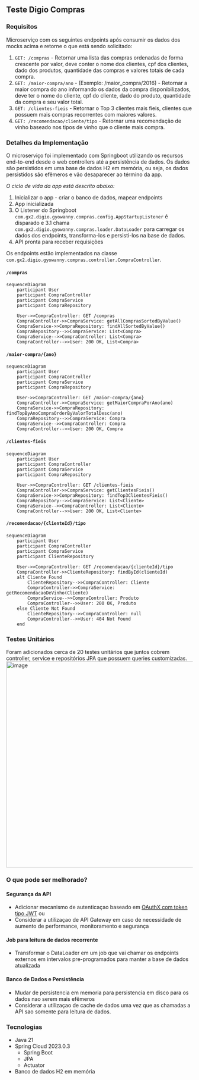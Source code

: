 ## Teste Digio Compras

### Requisitos
Microserviço com os seguintes endpoints após consumir os dados dos mocks acima e retorne o que está sendo solicitado:

1. `GET: /compras` - Retornar uma lista das compras ordenadas de forma crescente por valor, deve conter o nome dos clientes, cpf dos clientes, dado dos produtos, quantidade das compras e valores totais de cada compra.
2. `GET: /maior-compra/ano` - (Exemplo: /maior_compra/2016) - Retornar a maior compra do ano informando os dados da compra disponibilizados, deve ter o nome do cliente, cpf do cliente, dado do produto, quantidade da compra e seu valor total.
3. `GET: /clientes-fieis` - Retornar o Top 3 clientes mais fieis, clientes que possuem mais compras recorrentes com maiores valores.
4. `GET: /recomendacao/cliente/tipo` - Retornar uma recomendação de vinho baseado nos tipos de vinho que o cliente mais compra.

### Detalhes da Implementação

O microserviço foi implementado com Springboot utilizando os recursos end-to-end desde o web controllers até a persistência de dados.
Os dados sǎo persistidos em uma base de dados H2 em memória, ou seja, os dados persistidos são efêmeros e vão desaparecer ao término da app. 

*O ciclo de vida da app está descrito abaixo:*

1. Inicializar o app - criar o banco de dados, mapear endpoints
2. App inicializada
3. O Listener do Springboot `com.gx2.digio.gyowanny.compras.config.AppStartupListener` é disparado e
  3.1 chama `com.gx2.digio.gyowanny.compras.loader.DataLoader` para carregar os dados dos endpoints, transforma-los e persisti-los na base de dados.
4. API pronta para receber requisições

Os endpoints estão implementados na classe `com.gx2.digio.gyowanny.compras.controller.CompraController`.

#### `/compras`

```mermaid
sequenceDiagram
    participant User
    participant CompraController
    participant CompraService
    participant CompraRepository

    User->>CompraController: GET /compras
    CompraController->>CompraService: getAllComprasSortedByValue()
    CompraService->>CompraRepository: findAllSortedByValue()
    CompraRepository-->>CompraService: List<Compra>
    CompraService-->>CompraController: List<Compra>
    CompraController-->>User: 200 OK, List<Compra>
```
#### `/maior-compra/{ano}`

```mermaid
sequenceDiagram
    participant User
    participant CompraController
    participant CompraService
    participant CompraRepository

    User->>CompraController: GET /maior-compra/{ano}
    CompraController->>CompraService: getMaiorCompraPorAno(ano)
    CompraService->>CompraRepository: findTopByAnoCompraOrderByValorTotalDesc(ano)
    CompraRepository-->>CompraService: Compra
    CompraService-->>CompraController: Compra
    CompraController-->>User: 200 OK, Compra
```
#### `/clientes-fieis`

```mermaid
sequenceDiagram
    participant User
    participant CompraController
    participant CompraService
    participant CompraRepository

    User->>CompraController: GET /clientes-fieis
    CompraController->>CompraService: getClientesFieis()
    CompraService->>CompraRepository: findTop3ClientesFieis()
    CompraRepository-->>CompraService: List<Cliente>
    CompraService-->>CompraController: List<Cliente>
    CompraController-->>User: 200 OK, List<Cliente>
```

#### `/recomendacao/{clienteId}/tipo`
```mermaid
sequenceDiagram
    participant User
    participant CompraController
    participant CompraService
    participant ClienteRepository

    User->>CompraController: GET /recomendacao/{clienteId}/tipo
    CompraController->>ClienteRepository: findById(clienteId)
    alt Cliente Found
        ClienteRepository-->>CompraController: Cliente
        CompraController->>CompraService: getRecomendacaoDeVinho(Cliente)
        CompraService-->>CompraController: Produto
        CompraController-->>User: 200 OK, Produto
    else Cliente Not Found
        ClienteRepository-->>CompraController: null
        CompraController-->>User: 404 Not Found
    end
```

### Testes Unitários

Foram adicionados cerca de 20 testes unitários que juntos cobrem controller, service e repositórios JPA que possuem queries customizadas.
<img width="554" alt="image" src="https://github.com/user-attachments/assets/1bfcd9eb-3c8c-480b-a5a7-b6fb9e6959b3">

### O que pode ser melhorado?

#### Segurança da API
- Adicionar mecanismo de autenticaçao baseado em [OAuthX com token tipo JWT](https://oauth.net/2/jwt/) ou
- Considerar a utilizaçao de API Gateway em caso de necessidade de aumento de performance, monitoramento e segurança

#### Job para leitura de dados recorrente
- Transformar o DataLoader em um job que vai chamar os endpoints externos em intervalos pre-programados para manter a base de dados atualizada

#### Banco de Dados e Persistência
- Mudar de persistencia em memoria para persistencia em disco para os dados nao serem mais efêmeros
- Considerar a utilizaçao de cache de dados uma vez que as chamadas a API sao somente para leitura de dados.

### Tecnologias
- Java 21
- Spring Cloud 2023.0.3
  - Spring Boot
  - JPA
  - Actuator
- Banco de dados H2 em memória

